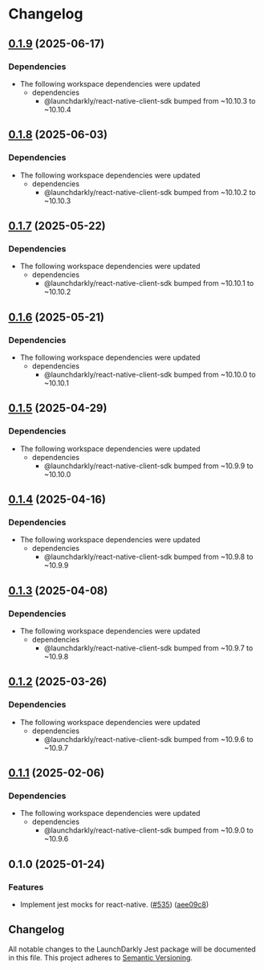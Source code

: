 # Changelog

## [0.1.9](https://github.com/launchdarkly/js-core/compare/jest-v0.1.8...jest-v0.1.9) (2025-06-17)


### Dependencies

* The following workspace dependencies were updated
  * dependencies
    * @launchdarkly/react-native-client-sdk bumped from ~10.10.3 to ~10.10.4

## [0.1.8](https://github.com/launchdarkly/js-core/compare/jest-v0.1.7...jest-v0.1.8) (2025-06-03)


### Dependencies

* The following workspace dependencies were updated
  * dependencies
    * @launchdarkly/react-native-client-sdk bumped from ~10.10.2 to ~10.10.3

## [0.1.7](https://github.com/launchdarkly/js-core/compare/jest-v0.1.6...jest-v0.1.7) (2025-05-22)


### Dependencies

* The following workspace dependencies were updated
  * dependencies
    * @launchdarkly/react-native-client-sdk bumped from ~10.10.1 to ~10.10.2

## [0.1.6](https://github.com/launchdarkly/js-core/compare/jest-v0.1.5...jest-v0.1.6) (2025-05-21)


### Dependencies

* The following workspace dependencies were updated
  * dependencies
    * @launchdarkly/react-native-client-sdk bumped from ~10.10.0 to ~10.10.1

## [0.1.5](https://github.com/launchdarkly/js-core/compare/jest-v0.1.4...jest-v0.1.5) (2025-04-29)


### Dependencies

* The following workspace dependencies were updated
  * dependencies
    * @launchdarkly/react-native-client-sdk bumped from ~10.9.9 to ~10.10.0

## [0.1.4](https://github.com/launchdarkly/js-core/compare/jest-v0.1.3...jest-v0.1.4) (2025-04-16)


### Dependencies

* The following workspace dependencies were updated
  * dependencies
    * @launchdarkly/react-native-client-sdk bumped from ~10.9.8 to ~10.9.9

## [0.1.3](https://github.com/launchdarkly/js-core/compare/jest-v0.1.2...jest-v0.1.3) (2025-04-08)


### Dependencies

* The following workspace dependencies were updated
  * dependencies
    * @launchdarkly/react-native-client-sdk bumped from ~10.9.7 to ~10.9.8

## [0.1.2](https://github.com/launchdarkly/js-core/compare/jest-v0.1.1...jest-v0.1.2) (2025-03-26)


### Dependencies

* The following workspace dependencies were updated
  * dependencies
    * @launchdarkly/react-native-client-sdk bumped from ~10.9.6 to ~10.9.7

## [0.1.1](https://github.com/launchdarkly/js-core/compare/jest-v0.1.0...jest-v0.1.1) (2025-02-06)


### Dependencies

* The following workspace dependencies were updated
  * dependencies
    * @launchdarkly/react-native-client-sdk bumped from ~10.9.0 to ~10.9.6

## 0.1.0 (2025-01-24)


### Features

* Implement jest mocks for react-native. ([#535](https://github.com/launchdarkly/js-core/issues/535)) ([aee09c8](https://github.com/launchdarkly/js-core/commit/aee09c87e1810795108157dcd9ab8cfb9fe05020))

## Changelog

All notable changes to the LaunchDarkly Jest package will be documented in this file. This project adheres to [Semantic Versioning](https://semver.org).
